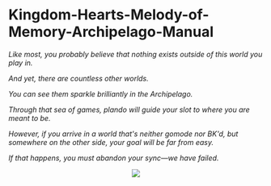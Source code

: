 # Kingdom-Hearts-Melody-of-Memory-Archipelago-Manual

*Like most, you probably believe that nothing exists outside of this world you play in.*

*And yet, there are countless other worlds.*

*You can see them sparkle brilliantly in the Archipelago.*

*Through that sea of games, plando will guide your slot to where you are meant to be.*

*However, if you arrive in a world that's neither gomode nor BK'd, but somewhere on the other side, your goal will be far from easy.*

*If that happens, you must abandon your sync—we have failed.*
<div align="center">
  <img src="https://imgur.com/a/ef14W9d.png"/>
</div>
